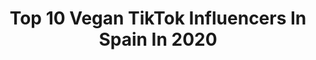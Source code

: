 ---
title: Top 10 Vegan TikTok Influencers In Spain In 2020
description: >-
  Find top vegan TikTok influencers in Spain in 2020. Most popular hashtags: #verduras #pizza #bizcocho #cheesecake.
platform: TikTok
profiles:
  - username: "inmyvegankitchen"
    fullname: >-
      Verónica Larco
    location: "Spain"
    followers: 42708
    engagement: 685
    commentsToLikes: 0.015356
    id: ck80oqhrpj9xa0j78ksky5ix1
    verified: false
    hashtags: "#cafedalgona, #pascuaencasa, #risotto, #catsoftiktok"
  - username: "veganeando"
    fullname: >-
      Míriam Fabà
    location: "Spain"
    followers: 2123
    engagement: 379
    commentsToLikes: 0.016306
    id: ck8fayvp74p8w0j78mh1jbp8a
    verified: false
    hashtags: "#bizcocho, #boniato, #berenjena, #veganeando"
  - username: "dcastanfit"
    fullname: >-
      DCastanFit
    location: "Spain"
    followers: 34354
    engagement: 346
    commentsToLikes: 0.047673
    id: cka6ayce0y6x10i78lnzz8v7h
    verified: false
    hashtags: "#salad, #brownie, #pizzatime, #aove"
  - username: "tictacyummy"
    fullname: >-
      Tic tac yummy
    location: "Spain"
    followers: 62070
    engagement: 894
    commentsToLikes: 0.008210
    id: ck8uflsz229js0j78nevb01qx
    verified: false
    hashtags: "#banana, #bizcocho, #easybread, #glutenfree"
  - username: "el.garciax"
    fullname: >-
      🔥Joan GarcíaPicón🔥
    location: "Spain"
    followers: 12748
    engagement: 2133
    commentsToLikes: 0.127497
    id: ck9f3u1dkjdpw0j78won7b7yl
    verified: false
    hashtags: "#amate, #fy, #pelorizado, #desahogada"
  - username: "mariareushuang"
    fullname: >-
      🌹María Reus Huang🌹
    location: "Spain"
    followers: 1022841
    engagement: 2154
    commentsToLikes: 0.020453
    id: ck8qfj9dex5ho0j78088ogm4o
    verified: true
    hashtags: "#slowmo, #maquillaje, #parati, #boymakeup"
  - username: "malpolls"
    fullname: >-
      4449
    location: "Spain"
    followers: 13333
    engagement: 1757
    commentsToLikes: 0.011733
    id: ck92xhyh2ysig0j78lpb9ie5k
    verified: false
    hashtags: "#salto, #like, #tiktok, #vegana"
  - username: "fitnesa"
    fullname: >-
      CLAUDIA🇪🇸🤗🇵🇱
    location: "Spain"
    followers: 31395
    engagement: 653
    commentsToLikes: 0.090280
    id: ck9009zpea64e0j788uj75xei
    verified: false
    hashtags: "#alma, #polkichurra, #operacionbikini, #solo"
  - username: "martaalonso1989"
    fullname: >-
      Marta Alonso López
    location: "Spain"
    followers: 11601
    engagement: 348
    commentsToLikes: 0.039398
    id: ckal5ciim648r0i78vptmsnnq
    verified: false
    hashtags: "#cuarentena, #2020, #champu, #nurse"
  - username: "sebaveron98"
    fullname: >-
      Seba Veron
    location: "Spain"
    followers: 8567
    engagement: 665
    commentsToLikes: 0.053871
    id: cka0jz0ttk8um0i78kguw5ft6
    verified: false
    hashtags: "#lacasadepapel, #viaje, #viajes, #funny"
---